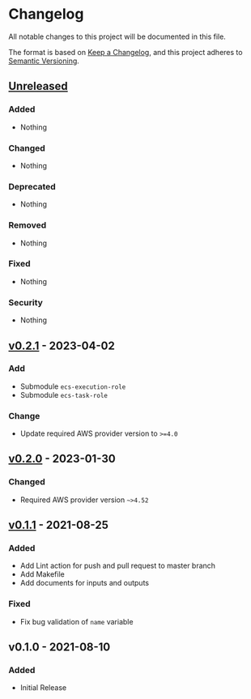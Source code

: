 # Changelog

All notable changes to this project will be documented in this file.

The format is based on [Keep a Changelog](https://keepachangelog.com/en/1.0.0/),
and this project adheres to [Semantic Versioning](https://semver.org/spec/v2.0.0.html).

## [Unreleased](https://github.com/rabiloo/terraform-aws-ecs/compare/v0.2.1...master)

### Added

- Nothing

### Changed

- Nothing

### Deprecated

- Nothing

### Removed

- Nothing

### Fixed

- Nothing

### Security

- Nothing

<!-- New Release notes will be placed here automatically -->
## [v0.2.1](https://github.com/rabiloo/terraform-aws-ecs/compare/v0.2.0...v0.2.1) - 2023-04-02

### Add

- Submodule `ecs-execution-role`
- Submodule `ecs-task-role`

### Change

- Update required AWS provider version to `>=4.0`

## [v0.2.0](https://github.com/rabiloo/terraform-aws-ecs/compare/v0.1.1...v0.2.0) - 2023-01-30

### Changed

- Required AWS provider version `~>4.52`

## [v0.1.1](https://github.com/rabiloo/terraform-aws-ecs/compare/v0.1.0...v0.1.1) - 2021-08-25

### Added

- Add Lint action for push and pull request to master branch
- Add Makefile
- Add documents for inputs and outputs

### Fixed

- Fix bug validation of `name` variable

## v0.1.0 - 2021-08-10

### Added

- Initial Release
